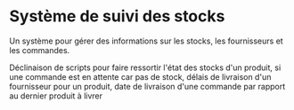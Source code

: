 # Système de suivi des stocks
Un système pour gérer des informations sur les stocks, les fournisseurs et les commandes.

Déclinaison de scripts pour faire ressortir l'état des stocks d'un produit, si une commande est en attente car pas de stock, délais de livraison d'un fournisseur pour un produit, date de livraison d'une commande par rapport au dernier produit à livrer
